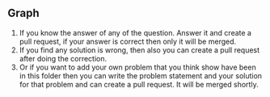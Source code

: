 ## Graph

1. If you know the answer of any of the question. Answer it and create a pull request, if your answer is correct then only it will be merged.
2. If you find any solution is wrong, then also you can create a pull request after doing the correction.
3. Or if you want to add your own problem that you think show have been in this folder then you can write the problem statement and your solution for that problem and can create a pull request. It will be merged shortly.
